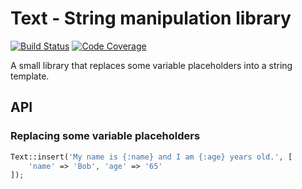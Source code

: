 # Text - String manipulation library

[![Build Status](https://travis-ci.org/crysalead/text.png?branch=master)](https://travis-ci.org/crysalead/text)
[![Code Coverage](https://scrutinizer-ci.com/g/crysalead/text/badges/coverage.png?b=master)](https://scrutinizer-ci.com/g/crysalead/text/)

A small library that replaces some variable placeholders into a string template.

## API

### Replacing some variable placeholders

```php
Text::insert('My name is {:name} and I am {:age} years old.', [
    'name' => 'Bob', 'age' => '65'
]);
```
